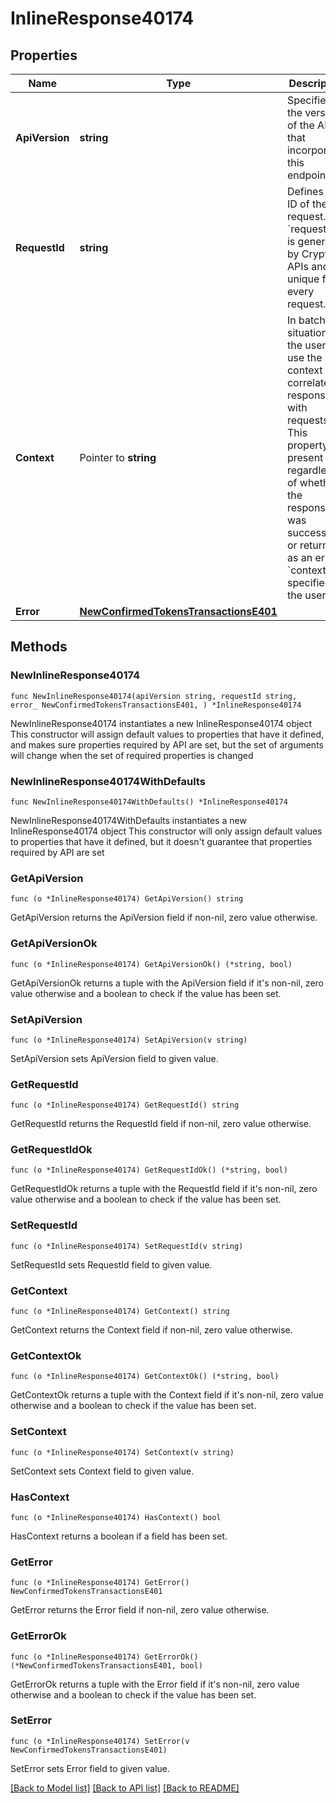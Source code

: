 # InlineResponse40174

## Properties

Name | Type | Description | Notes
------------ | ------------- | ------------- | -------------
**ApiVersion** | **string** | Specifies the version of the API that incorporates this endpoint. | 
**RequestId** | **string** | Defines the ID of the request. The &#x60;requestId&#x60; is generated by Crypto APIs and it&#39;s unique for every request. | 
**Context** | Pointer to **string** | In batch situations the user can use the context to correlate responses with requests. This property is present regardless of whether the response was successful or returned as an error. &#x60;context&#x60; is specified by the user. | [optional] 
**Error** | [**NewConfirmedTokensTransactionsE401**](NewConfirmedTokensTransactionsE401.md) |  | 

## Methods

### NewInlineResponse40174

`func NewInlineResponse40174(apiVersion string, requestId string, error_ NewConfirmedTokensTransactionsE401, ) *InlineResponse40174`

NewInlineResponse40174 instantiates a new InlineResponse40174 object
This constructor will assign default values to properties that have it defined,
and makes sure properties required by API are set, but the set of arguments
will change when the set of required properties is changed

### NewInlineResponse40174WithDefaults

`func NewInlineResponse40174WithDefaults() *InlineResponse40174`

NewInlineResponse40174WithDefaults instantiates a new InlineResponse40174 object
This constructor will only assign default values to properties that have it defined,
but it doesn't guarantee that properties required by API are set

### GetApiVersion

`func (o *InlineResponse40174) GetApiVersion() string`

GetApiVersion returns the ApiVersion field if non-nil, zero value otherwise.

### GetApiVersionOk

`func (o *InlineResponse40174) GetApiVersionOk() (*string, bool)`

GetApiVersionOk returns a tuple with the ApiVersion field if it's non-nil, zero value otherwise
and a boolean to check if the value has been set.

### SetApiVersion

`func (o *InlineResponse40174) SetApiVersion(v string)`

SetApiVersion sets ApiVersion field to given value.


### GetRequestId

`func (o *InlineResponse40174) GetRequestId() string`

GetRequestId returns the RequestId field if non-nil, zero value otherwise.

### GetRequestIdOk

`func (o *InlineResponse40174) GetRequestIdOk() (*string, bool)`

GetRequestIdOk returns a tuple with the RequestId field if it's non-nil, zero value otherwise
and a boolean to check if the value has been set.

### SetRequestId

`func (o *InlineResponse40174) SetRequestId(v string)`

SetRequestId sets RequestId field to given value.


### GetContext

`func (o *InlineResponse40174) GetContext() string`

GetContext returns the Context field if non-nil, zero value otherwise.

### GetContextOk

`func (o *InlineResponse40174) GetContextOk() (*string, bool)`

GetContextOk returns a tuple with the Context field if it's non-nil, zero value otherwise
and a boolean to check if the value has been set.

### SetContext

`func (o *InlineResponse40174) SetContext(v string)`

SetContext sets Context field to given value.

### HasContext

`func (o *InlineResponse40174) HasContext() bool`

HasContext returns a boolean if a field has been set.

### GetError

`func (o *InlineResponse40174) GetError() NewConfirmedTokensTransactionsE401`

GetError returns the Error field if non-nil, zero value otherwise.

### GetErrorOk

`func (o *InlineResponse40174) GetErrorOk() (*NewConfirmedTokensTransactionsE401, bool)`

GetErrorOk returns a tuple with the Error field if it's non-nil, zero value otherwise
and a boolean to check if the value has been set.

### SetError

`func (o *InlineResponse40174) SetError(v NewConfirmedTokensTransactionsE401)`

SetError sets Error field to given value.



[[Back to Model list]](../README.md#documentation-for-models) [[Back to API list]](../README.md#documentation-for-api-endpoints) [[Back to README]](../README.md)


